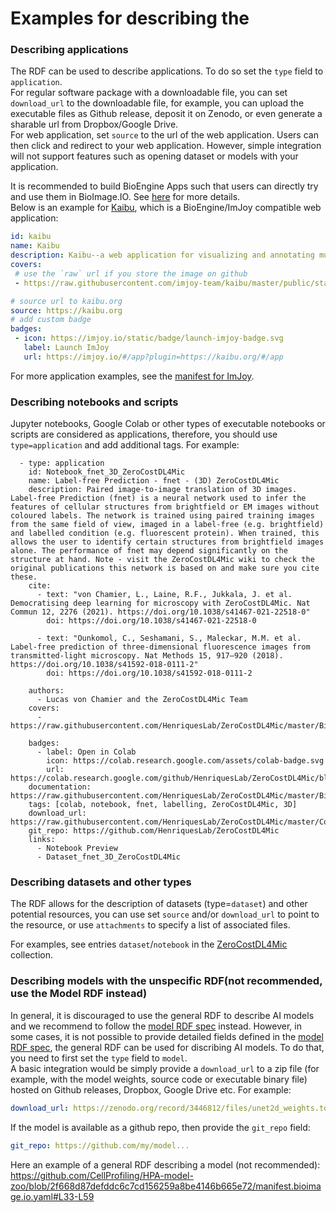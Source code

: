 # Examples for describing the

### Describing applications
The RDF can be used to describe applications. To do so set the `type` field to `application`.\
For regular software package with a downloadable file, you can set `download_url` to the downloadable file, for example, you can upload the executable files as Github release, deposit it on Zenodo, or even generate a sharable url from Dropbox/Google Drive.\
For web application, set `source` to the url of the web application. Users can then click and redirect to your web application. However, simple integration will not support features such as opening dataset or models with your application.

It is recommended to build BioEngine Apps such that users can directly try and use them in BioImage.IO. See [here](https://github.com/bioimage-io/bioimage.io/blob/main/docs/bioengine_apps/build-bioengine-apps.md) for more details.\
Below is an example for [Kaibu](https://kaibu.org), which is a BioEngine/ImJoy compatible web application:
```yaml
id: kaibu
name: Kaibu
description: Kaibu--a web application for visualizing and annotating multi-dimensional images
covers:
 # use the `raw` url if you store the image on github
 - https://raw.githubusercontent.com/imjoy-team/kaibu/master/public/static/img/kaibu-screenshot-1.png

# source url to kaibu.org
source: https://kaibu.org
# add custom badge
badges:
 - icon: https://imjoy.io/static/badge/launch-imjoy-badge.svg
   label: Launch ImJoy
   url: https://imjoy.io/#/app?plugin=https://kaibu.org/#/app
```
For more application examples, see the [manifest for ImJoy](https://github.com/imjoy-team/bioimage-io-models/blob/master/manifest.bioimage.io.yaml).

### Describing notebooks and scripts

Jupyter notebooks, Google Colab or other types of executable notebooks or scripts are considered as applications, therefore, you should use `type=application` and add additional tags. For example:
```
  - type: application
    id: Notebook_fnet_3D_ZeroCostDL4Mic
    name: Label-free Prediction - fnet - (3D) ZeroCostDL4Mic
    description: Paired image-to-image translation of 3D images. Label-free Prediction (fnet) is a neural network used to infer the features of cellular structures from brightfield or EM images without coloured labels. The network is trained using paired training images from the same field of view, imaged in a label-free (e.g. brightfield) and labelled condition (e.g. fluorescent protein). When trained, this allows the user to identify certain structures from brightfield images alone. The performance of fnet may depend significantly on the structure at hand. Note - visit the ZeroCostDL4Mic wiki to check the original publications this network is based on and make sure you cite these.
    cite:
      - text: "von Chamier, L., Laine, R.F., Jukkala, J. et al. Democratising deep learning for microscopy with ZeroCostDL4Mic. Nat Commun 12, 2276 (2021). https://doi.org/10.1038/s41467-021-22518-0"
        doi: https://doi.org/10.1038/s41467-021-22518-0
        
      - text: "Ounkomol, C., Seshamani, S., Maleckar, M.M. et al. Label-free prediction of three-dimensional fluorescence images from transmitted-light microscopy. Nat Methods 15, 917–920 (2018). https://doi.org/10.1038/s41592-018-0111-2"
        doi: https://doi.org/10.1038/s41592-018-0111-2
                
    authors:
      - Lucas von Chamier and the ZeroCostDL4Mic Team
    covers:
      - https://raw.githubusercontent.com/HenriquesLab/ZeroCostDL4Mic/master/BioimageModelZoo/Images/fnet_notebook.png

    badges:
      - label: Open in Colab
        icon: https://colab.research.google.com/assets/colab-badge.svg
        url: https://colab.research.google.com/github/HenriquesLab/ZeroCostDL4Mic/blob/master/Colab_notebooks/fnet_3D_ZeroCostDL4Mic.ipynb
    documentation: https://raw.githubusercontent.com/HenriquesLab/ZeroCostDL4Mic/master/BioimageModelZoo/README.md
    tags: [colab, notebook, fnet, labelling, ZeroCostDL4Mic, 3D]
    download_url: https://raw.githubusercontent.com/HenriquesLab/ZeroCostDL4Mic/master/Colab_notebooks/fnet_3D_ZeroCostDL4Mic.ipynb
    git_repo: https://github.com/HenriquesLab/ZeroCostDL4Mic
    links:
      - Notebook Preview
      - Dataset_fnet_3D_ZeroCostDL4Mic
```


### Describing datasets and other types
The RDF allows for the description of datasets (type=`dataset`) and other potential resources, you can use set `source` and/or `download_url` to point to the resource, or use `attachments` to specify a list of associated files.

For examples, see entries `dataset`/`notebook` in the [ZeroCostDL4Mic](https://github.com/HenriquesLab/ZeroCostDL4Mic/blob/master/manifest.bioimage.io.yaml) collection.


### Describing models with the unspecific RDF(not recommended, use the Model RDF instead)
In general, it is discouraged to use the general RDF to describe AI models and we recommend to follow the [model RDF spec](#model-resource-description-file-specification) instead. However, in some cases, it is not possible to provide detailed fields defined in the [model RDF spec](#model-resource-description-file-specification), the general RDF can be used for discribing AI models.
To do that, you need to first set the `type` field to `model`.\
A basic integration would be simply provide a `download_url` to a zip file (for example, with the model weights, source code or executable binary file) hosted on Github releases, Dropbox, Google Drive etc. For example: 
```yaml
download_url: https://zenodo.org/record/3446812/files/unet2d_weights.torch?download=1
```

If the model is available as a github repo, then provide the `git_repo` field:
```yaml
git_repo: https://github.com/my/model...
```

Here an example of a general RDF describing a model (not recommended): 
https://github.com/CellProfiling/HPA-model-zoo/blob/2f668d87defddc6c7cd156259a8be4146b665e72/manifest.bioimage.io.yaml#L33-L59 

